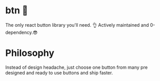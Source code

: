 # btn 📱
The only react button library you'll need. 👌
Actively maintained and 0-dependency.😎

# Philosophy
Instead of design headache, just choose one button from many pre designed and ready to use buttons and ship faster.
